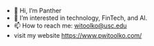 - 👋 Hi, I’m Panther
- 👀 I’m interested in technology, FinTech, and AI.
- 📫 How to reach me: witoolko@usc.edu
- visit my website https://www.pwitoolko.com/

<!---
pwitoolkollachit/pwitoolkollachit is a ✨ special ✨ repository because its `README.md` (this file) appears on your GitHub profile.
You can click the Preview link to take a look at your changes.
--->

